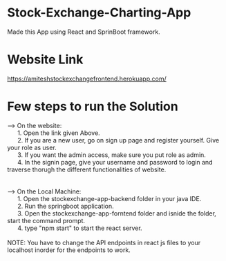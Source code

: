 # Stock-Exchange-Charting-App
Made this App using React and SprinBoot framework.

# Website Link
https://amiteshstockexchangefrontend.herokuapp.com/

# Few steps to run the Solution
--> On the website:<br />
&nbsp;&nbsp;&nbsp;&nbsp;&nbsp; 1. Open the link given Above.<br />
&nbsp;&nbsp;&nbsp;&nbsp;&nbsp; 2. If you are a new user, go on sign up page and register yourself. Give your role as user.<br />
&nbsp;&nbsp;&nbsp;&nbsp;&nbsp; 3. If you want the admin access, make sure you put role as admin.<br />
&nbsp;&nbsp;&nbsp;&nbsp;&nbsp; 4. In the signin page, give your username and password to login and traverse thorugh the different functionalities of website.<br />
<br />
<br />
--> On the Local Machine:<br />
&nbsp;&nbsp;&nbsp;&nbsp;&nbsp; 1. Open the stockexchange-app-backend folder in your java IDE.<br />
&nbsp;&nbsp;&nbsp;&nbsp;&nbsp; 2. Run the springboot application.<br />
&nbsp;&nbsp;&nbsp;&nbsp;&nbsp; 3. Open the stockexchange-app-forntend folder and isnide the folder, start the command prompt.<br />
&nbsp;&nbsp;&nbsp;&nbsp;&nbsp; 4. type "npm start" to start the react server.<br /><br />
NOTE: You have to change the API endpoints in react js files to your localhost inorder for the endpoints to work.<br />






